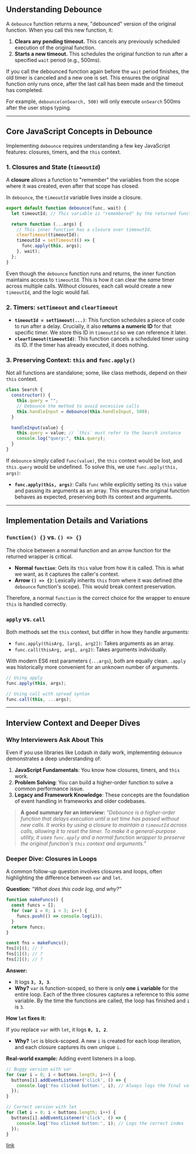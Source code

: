 ## Understanding Debounce

A `debounce` function returns a new, "debounced" version of the original function. When you call this new function, it:

1.  **Clears any pending timeout.** This cancels any previously scheduled execution of the original function.
2.  **Starts a new timeout.** This schedules the original function to run after a specified `wait` period (e.g., 500ms).

If you call the debounced function again before the `wait` period finishes, the old timer is canceled and a new one is set. This ensures the original function only runs once, after the last call has been made and the timeout has completed.

For example, `debounce(onSearch, 500)` will only execute `onSearch` 500ms after the user stops typing.

---

## Core JavaScript Concepts in Debounce

Implementing `debounce` requires understanding a few key JavaScript features: closures, timers, and the `this` context.

### 1. Closures and State (`timeoutId`)

A **closure** allows a function to "remember" the variables from the scope where it was created, even after that scope has closed.

In `debounce`, the `timeoutId` variable lives inside a closure.

```js
export default function debounce(func, wait) {
  let timeoutId; // This variable is "remembered" by the returned function.

  return function (...args) {
    // This inner function has a closure over timeoutId.
    clearTimeout(timeoutId);
    timeoutId = setTimeout(() => {
      func.apply(this, args);
    }, wait);
  };
}
```

Even though the `debounce` function runs and returns, the inner function maintains access to `timeoutId`. This is how it can clear the *same* timer across multiple calls. Without closures, each call would create a new `timeoutId`, and the logic would fail.

### 2. Timers: `setTimeout` and `clearTimeout`

*   **`timeoutId = setTimeout(...)`**: This function schedules a piece of code to run after a delay. Crucially, it also **returns a numeric ID** for that specific timer. We store this ID in `timeoutId` so we can reference it later.
*   **`clearTimeout(timeoutId)`**: This function cancels a scheduled timer using its ID. If the timer has already executed, it does nothing.

### 3. Preserving Context: `this` and `func.apply()`

Not all functions are standalone; some, like class methods, depend on their `this` context.

```js
class Search {
  constructor() {
    this.query = "";
    // Debounce the method to avoid excessive calls
    this.handleInput = debounce(this.handleInput, 500);
  }

  handleInput(value) {
    this.query = value; // `this` must refer to the Search instance
    console.log("query:", this.query);
  }
}
```

If `debounce` simply called `func(value)`, the `this` context would be lost, and `this.query` would be undefined. To solve this, we use `func.apply(this, args)`:

*   **`func.apply(this, args)`**: Calls `func` while explicitly setting its `this` value and passing its arguments as an array. This ensures the original function behaves as expected, preserving both its context and arguments.

---

## Implementation Details and Variations

### `function() {}` vs. `() => {}`

The choice between a normal function and an arrow function for the returned wrapper is critical.

*   **Normal `function`**: Gets its `this` value from how it is called. This is what we want, as it captures the caller's context.
*   **Arrow `() => {}`**: Lexically inherits `this` from where it was defined (the `debounce` function's scope). This would break context preservation.

Therefore, a normal `function` is the correct choice for the wrapper to ensure `this` is handled correctly.

### `apply` vs. `call`

Both methods set the `this` context, but differ in how they handle arguments:

*   `func.apply(thisArg, [arg1, arg2])`: Takes arguments as an array.
*   `func.call(thisArg, arg1, arg2)`: Takes arguments individually.

With modern ES6 rest parameters (`...args`), both are equally clean. `.apply` was historically more convenient for an unknown number of arguments.

```js
// Using apply
func.apply(this, args);

// Using call with spread syntax
func.call(this, ...args);
```

---

## Interview Context and Deeper Dives

### Why Interviewers Ask About This

Even if you use libraries like Lodash in daily work, implementing `debounce` demonstrates a deep understanding of:

1.  **JavaScript Fundamentals**: You know how closures, timers, and `this` work.
2.  **Problem Solving**: You can build a higher-order function to solve a common performance issue.
3.  **Legacy and Framework Knowledge**: These concepts are the foundation of event handling in frameworks and older codebases.

> **A good summary for an interview:**
> *"Debounce is a higher-order function that delays execution until a set time has passed without new calls. It works by using a closure to maintain a `timeoutId` across calls, allowing it to reset the timer. To make it a general-purpose utility, it uses `func.apply` and a normal function wrapper to preserve the original function's `this` context and arguments."*

### Deeper Dive: Closures in Loops

A common follow-up question involves closures and loops, often highlighting the difference between `var` and `let`.

**Question:** *"What does this code log, and why?"*

```js
function makeFuncs() {
  const funcs = [];
  for (var i = 0; i < 3; i++) {
    funcs.push(() => console.log(i));
  }
  return funcs;
}

const fns = makeFuncs();
fns[0](); // ?
fns[1](); // ?
fns[2](); // ?
```

**Answer:**

*   It logs **`3, 3, 3`**.
*   **Why?** `var` is function-scoped, so there is only **one `i` variable** for the entire loop. Each of the three closures captures a reference to this *same* variable. By the time the functions are called, the loop has finished and `i` is `3`.

**How `let` fixes it:**

If you replace `var` with `let`, it logs **`0, 1, 2`**.

*   **Why?** `let` is block-scoped. A new `i` is created for each loop iteration, and each closure captures its own unique `i`.

**Real-world example:** Adding event listeners in a loop.

```js
// Buggy version with var
for (var i = 0; i < buttons.length; i++) {
  buttons[i].addEventListener('click', () => {
    console.log('You clicked button:', i); // Always logs the final value of i
  });
}

// Correct version with let
for (let i = 0; i < buttons.length; i++) {
  buttons[i].addEventListener('click', () => {
    console.log('You clicked button:', i); // Logs the correct index
  });
}
```

[link](https://chatgpt.com/share/68c1225d-5a68-8006-a3fb-5c80cbc100eb)